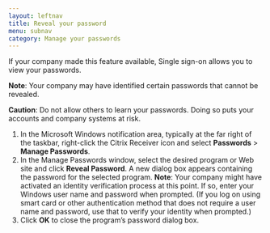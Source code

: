 ```yaml
---
layout: leftnav
title: Reveal your password
menu: subnav
category: Manage your passwords
---
```


If your company made this feature available, Single sign-on allows you to view your passwords.

**Note**: Your company may have identified certain passwords that cannot be revealed.

**Caution**: Do not allow others to learn your passwords. Doing so puts your accounts and company systems at risk.

1. In the Microsoft Windows notification area, typically at the far right of the taskbar, right-click the Citrix Receiver icon and select **Passwords** > **Manage Passwords**.
1. In the Manage Passwords window, select the desired program or Web site and click **Reveal Password**. A new dialog box appears containing the password for the selected program.
**Note**: Your company might have activated an identity verification process at this point. If so, enter your Windows user name and password when prompted. (If you log on using smart card or other authentication method that does not require a user name and password, use that to verify your identity when prompted.)
1. Click **OK** to close the program’s password dialog box.
